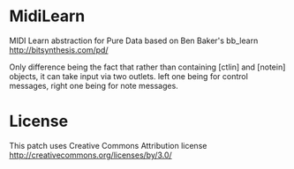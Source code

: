 # MidiLearn
MIDI Learn abstraction for Pure Data based on Ben Baker's bb_learn
http://bitsynthesis.com/pd/

Only difference being the fact that rather than containing [ctlin] and [notein] objects, it can take input via two outlets. left one being for control messages, right one being for note messages.

# License
This patch uses Creative Commons Attribution license
http://creativecommons.org/licenses/by/3.0/
